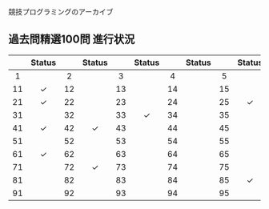 競技プログラミングのアーカイブ

## 過去問精選100問 進行状況

|       | Status |       | Status |       | Status |       | Status |       | Status |
|:-----:|:------:|:-----:|:------:|:-----:|:------:|:-----:|:------:|:-----:|:------:|
|   1 | &nbsp; |   2 | &nbsp; |   3 | &nbsp; |   4 | &nbsp; |   5 | &nbsp; |   6 | &nbsp; |   7 | &nbsp; |   8 | &nbsp; |   9 | &nbsp; |  10 | &nbsp; |
|  11 | ✓ |  12 | &nbsp; |  13 | &nbsp; |  14 | &nbsp; |  15 | &nbsp; |  16 | &nbsp; |  17 | &nbsp; |  18 | ✓ |  19 | ✓ |  20 | ✓ |
|  21 | ✓ |  22 | &nbsp; |  23 | &nbsp; |  24 | &nbsp; |  25 | ✓ |  26 | ✓ |  27 | &nbsp; |  28 | &nbsp; |  29 | &nbsp; |  30 | &nbsp; |
|  31 | &nbsp; |  32 | &nbsp; |  33 | ✓ |  34 | &nbsp; |  35 | &nbsp; |  36 | &nbsp; |  37 | &nbsp; |  38 | &nbsp; |  39 | ✓ |  40 | ✓ |
|  41 | ✓ |  42 | ✓ |  43 | &nbsp; |  44 | &nbsp; |  45 | &nbsp; |  46 | ✓ |  47 | ✓ |  48 | &nbsp; |  49 | &nbsp; |  50 | &nbsp; |
|  51 | &nbsp; |  52 | &nbsp; |  53 | &nbsp; |  54 | &nbsp; |  55 | &nbsp; |  56 | ✓ |  57 | ✓ |  58 | &nbsp; |  59 | &nbsp; |  60 | ✓ |
|  61 | ✓ |  62 | &nbsp; |  63 | &nbsp; |  64 | &nbsp; |  65 | &nbsp; |  66 | &nbsp; |  67 | &nbsp; |  68 | &nbsp; |  69 | &nbsp; |  70 | &nbsp; |
|  71 | &nbsp; |  72 | ✓ |  73 | &nbsp; |  74 | &nbsp; |  75 | &nbsp; |  76 | &nbsp; |  77 | &nbsp; |  78 | &nbsp; |  79 | &nbsp; |  80 | &nbsp; |
|  81 | &nbsp; |  82 | &nbsp; |  83 | &nbsp; |  84 | &nbsp; |  85 | ✓ |  86 | ✓ |  87 | &nbsp; |  88 | &nbsp; |  89 | &nbsp; |  90 | &nbsp; |
|  91 | &nbsp; |  92 | &nbsp; |  93 | &nbsp; |  94 | &nbsp; |  95 | &nbsp; |  96 | &nbsp; |  97 | &nbsp; |  98 | &nbsp; |  99 | &nbsp; | 100 | ✓ |
